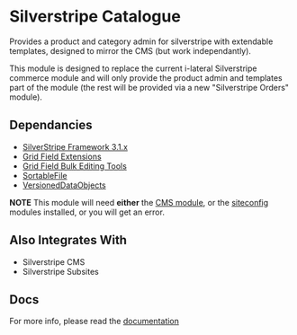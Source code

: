 Silverstripe Catalogue
======================

Provides a product and category admin for silverstripe with extendable
templates, designed to mirror the CMS (but work independantly).

This module is designed to replace the current i-lateral Silverstripe
commerce module and will only provide the product admin and templates
part of the module (the rest will be provided via a new "Silverstripe
Orders" module).

## Dependancies

* [SilverStripe Framework 3.1.x](https://github.com/silverstripe/silverstripe-framework)
* [Grid Field Extensions](https://github.com/ajshort/silverstripe-gridfieldextensions)
* [Grid Field Bulk Editing Tools](https://github.com/colymba/GridFieldBulkEditingTools)
* [SortableFile](https://github.com/bummzack/sortablefile)
* [VersionedDataObjects](https://github.com/heyday/silverstripe-versioneddataobjects)

**NOTE** This module will need **either** the [CMS module](https://github.com/silverstripe/silverstripe-cms),
or the [siteconfig](https://github.com/i-lateral/silverstripe-siteconfig) modules installed, or you will get an error.

## Also Integrates With

* Silverstripe CMS
* Silverstripe Subsites

## Docs

For more info, please read the [documentation](docs/en/Index.md)
